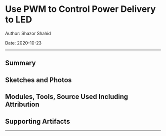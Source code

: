 # Use PWM to Control Power Delivery to LED

Author: Shazor Shahid

Date: 2020-10-23

-----

## Summary

## Sketches and Photos

## Modules, Tools, Source Used Including Attribution

## Supporting Artifacts

-----
